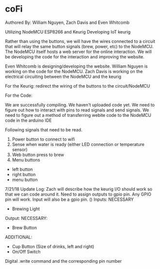# coFi

Authored By: William Nguyen, Zach Davis and Even Whitcomb

Utilizing NodeMCU ESP8266 and Keurig
Developing IoT keurig

Rather than using the buttons, we will have the wires connected to a circuit that will relay the same button signals (brew, power, etc) to the NodeMCU. The NodeMCU itself hosts a web server for the online interaction. We will be developing the code for the interaction and improving the website.

Even Whitcomb is designing/developing the website. William Nguyen is working on the code for the NodeMCU. Zach Davis is working on the electrical circuiting between the NodeMCU and the keurig

For the Keurig:
redirect the wiring of the buttons to the circuit/NodeMCU


For the Code:

We are successfully compiling. We haven't uploaded code yet. We need to figure out how to interact with pins to read signals and send signals. We need to figure out a method of transferring webite code to the NodeMCU code in the arduino IDE


Following signals that need to be read.
1. Power button to connect to wifi
2. Sense when water is ready (either LED connection or temperature sensor)
3. Web button press to brew
4. Menu buttons
  * left button
  * right button
  * menu button


7/21/18 Update Log:
Zach will describe how the keurig I/O should work so that we can code around it. Need to assign outputs to gpio pin. Any GPIO pin will work. Input will also be a gpio pin. ()
Inputs:
  NECESSARY
  * Brewing Light

Output:
  NECESSARY:
  * Brew Button

  ADDITIONAL:
  * Cup Button (Size of drinks, left and right)
  * On/Off Switch

Digital .write command and the corresponding pin number